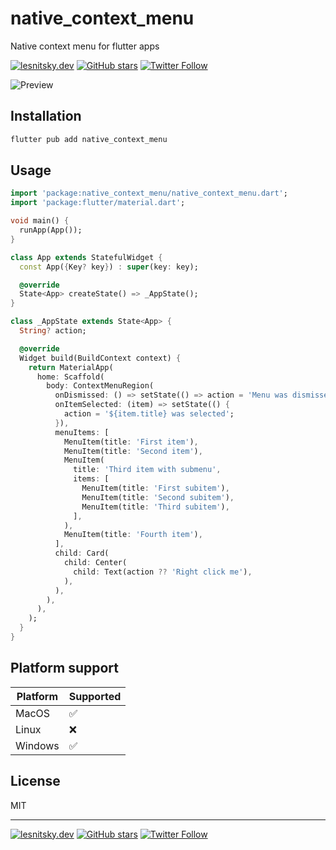 # native_context_menu

Native context menu for flutter apps

[![lesnitsky.dev](https://lesnitsky.dev/shield.svg?hash=69464)](https://lesnitsky.dev?utm_source=native_context_menu)
[![GitHub stars](https://img.shields.io/github/stars/lesnitsky/native_context_menu.svg?style=social)](https://github.com/lesnitsky/native_context_menu)
[![Twitter Follow](https://img.shields.io/twitter/follow/lesnitsky_dev.svg?label=Follow%20me&style=social)](https://twitter.com/lesnitsky_dev)

![Preview](https://lesnitsky-images.s3.eu-north-1.amazonaws.com/native_context_menu.gif)

## Installation

```bash
flutter pub add native_context_menu
```

## Usage

```dart
import 'package:native_context_menu/native_context_menu.dart';
import 'package:flutter/material.dart';

void main() {
  runApp(App());
}

class App extends StatefulWidget {
  const App({Key? key}) : super(key: key);

  @override
  State<App> createState() => _AppState();
}

class _AppState extends State<App> {
  String? action;

  @override
  Widget build(BuildContext context) {
    return MaterialApp(
      home: Scaffold(
        body: ContextMenuRegion(
          onDismissed: () => setState(() => action = 'Menu was dismissed'),
          onItemSelected: (item) => setState(() {
            action = '${item.title} was selected';
          }),
          menuItems: [
            MenuItem(title: 'First item'),
            MenuItem(title: 'Second item'),
            MenuItem(
              title: 'Third item with submenu',
              items: [
                MenuItem(title: 'First subitem'),
                MenuItem(title: 'Second subitem'),
                MenuItem(title: 'Third subitem'),
              ],
            ),
            MenuItem(title: 'Fourth item'),
          ],
          child: Card(
            child: Center(
              child: Text(action ?? 'Right click me'),
            ),
          ),
        ),
      ),
    );
  }
}
```

## Platform support

| Platform | Supported |
| -------- | --------- |
| MacOS    | ✅        |
| Linux    | ❌        |
| Windows  | ✅        |

## License

MIT

---

[![lesnitsky.dev](https://lesnitsky.dev/shield.svg?hash=69464)](https://lesnitsky.dev?utm_source=native_context_menu)
[![GitHub stars](https://img.shields.io/github/stars/lesnitsky/native_context_menu.svg?style=social)](https://github.com/lesnitsky/native_context_menu)
[![Twitter Follow](https://img.shields.io/twitter/follow/lesnitsky_dev.svg?label=Follow%20me&style=social)](https://twitter.com/lesnitsky_dev)
